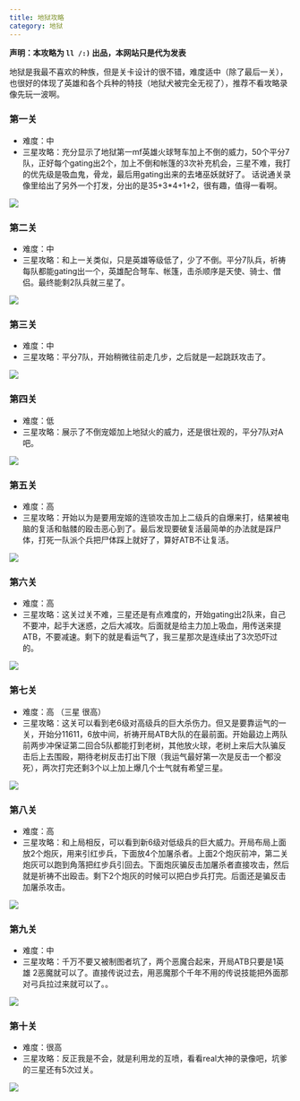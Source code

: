 ```yaml
---
title: 地狱攻略 
category: 地狱
--- 
```


**声明：本攻略为 ```ll /:)``` 出品，本网站只是代为发表**

地狱是我最不喜欢的种族，但是关卡设计的很不错，难度适中（除了最后一关），也很好的体现了英雄和各个兵种的特技（地狱犬被完全无视了），推荐不看攻略录像先玩一波啊。

### 第一关
* 难度：中
* 三星攻略：充分显示了地狱第一mf英雄火球弩车加上不倒的威力，50个平分7队，正好每个gating出2个，加上不倒和帐篷的3次补充机会，三星不难，我打的优先级是吸血鬼，骨龙，最后用gating出来的去堵巫妖就好了。
话说通关录像里给出了另外一个打发，分出的是35+3*4+1+2，很有趣，值得一看啊。

![](/images/gl/dy-01.png)

### 第二关
* 难度：中
* 三星攻略：和上一关类似，只是英雄等级低了，少了不倒。平分7队兵，祈祷每队都能gating出一个，英雄配合弩车、帐篷，击杀顺序是天使、骑士、僧侣。最终能剩2队兵就三星了。

![](/images/gl/dy-02.png)

### 第三关
* 难度：中
* 三星攻略：平分7队，开始稍微往前走几步，之后就是一起跳跃攻击了。

![](/images/gl/dy-03.png)

### 第四关
* 难度：低
* 三星攻略：展示了不倒宠姬加上地狱火的威力，还是很壮观的，平分7队对A吧。

![](/images/gl/dy-04.png)

### 第五关
* 难度：高
* 三星攻略：开始以为是要用宠姬的连锁攻击加上二级兵的自爆来打，结果被电脑的复活和骷髅的殴击恶心到了。最后发现要破复活最简单的办法就是踩尸体，打死一队派个兵把尸体踩上就好了，算好ATB不让复活。

![](/images/gl/dy-05.png)

### 第六关
* 难度：高
* 三星攻略：这关过关不难，三星还是有点难度的，开始gating出2队来，自己不要冲，起手大迷惑，之后大减攻。后面就是给主力加上吸血，用传送来提ATB，不要减速。剩下的就是看运气了，我三星那次是连续出了3次恐吓过的。

![](/images/gl/dy-06.png)

### 第七关
* 难度：高 （三星 很高）
* 三星攻略：这关可以看到老6级对高级兵的巨大杀伤力。但又是要靠运气的一关，开始分11611，6放中间，祈祷开局ATB大队的在最前面。开始最边上两队前两步冲保证第二回合5队都能打到老树，其他放火球，老树上来后大队骗反击后上去围殴，期待老树反击打出下限（我运气最好第一次是反击一个都没死），两次打完还剩3个以上加上爆几个士气就有希望三星。

![](/images/gl/dy-07.png)

### 第八关
* 难度：高
* 三星攻略：和上局相反，可以看到新6级对低级兵的巨大威力。开局布局上面放2个炮灰，用来引红步兵，下面放4个加屠杀者。上面2个炮灰前冲，第二关炮灰可以跑到角落把红步兵引回去。下面炮灰骗反击加屠杀者直接攻击，然后就是祈祷不出殴击。剩下2个炮灰的时候可以把白步兵打完。后面还是骗反击加屠杀攻击。

![](/images/gl/dy-08.png)

### 第九关
* 难度：中
* 三星攻略：千万不要又被制图者坑了，两个恶魔合起来，开局ATB只要是1英雄 2恶魔就可以了。直接传说过去，用恶魔那个千年不用的传说技能把外面那对弓兵拉过来就可以了。。

![](/images/gl/dy-09.png)

### 第十关
* 难度：很高
* 三星攻略：反正我是不会，就是利用龙的互喷，看看real大神的录像吧，坑爹的三星还有5次过关。

![](/images/gl/dy-10.png)